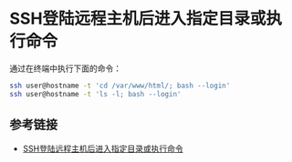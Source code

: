 # SSH登陆远程主机后进入指定目录或执行命令

通过在终端中执行下面的命令：

```bash
ssh user@hostname -t 'cd /var/www/html/; bash --login'
ssh user@hostname -t 'ls -l; bash --login'
```

## 参考链接

* [SSH登陆远程主机后进入指定目录或执行命令](https://blog.csdn.net/fight4gold/article/details/50327383)
